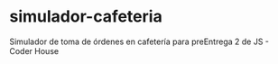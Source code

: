 # simulador-cafeteria
Simulador de toma de órdenes en cafetería para preEntrega 2 de JS - Coder House
